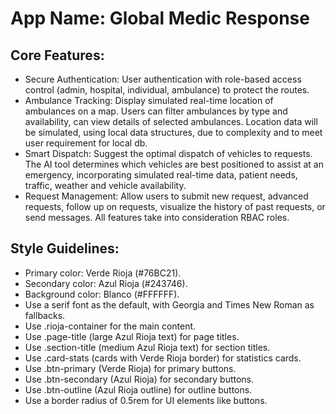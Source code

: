 # **App Name**: Global Medic Response

## Core Features:

- Secure Authentication: User authentication with role-based access control (admin, hospital, individual, ambulance) to protect the routes.
- Ambulance Tracking: Display simulated real-time location of ambulances on a map. Users can filter ambulances by type and availability, can view details of selected ambulances. Location data will be simulated, using local data structures, due to complexity and to meet user requirement for local db.
- Smart Dispatch: Suggest the optimal dispatch of vehicles to requests. The AI tool determines which vehicles are best positioned to assist at an emergency, incorporating simulated real-time data, patient needs, traffic, weather and vehicle availability.
- Request Management: Allow users to submit new request, advanced requests, follow up on requests, visualize the history of past requests, or send messages. All features take into consideration RBAC roles.

## Style Guidelines:

- Primary color: Verde Rioja (#76BC21).
- Secondary color: Azul Rioja (#243746).
- Background color: Blanco (#FFFFFF).
- Use a serif font as the default, with Georgia and Times New Roman as fallbacks.
- Use .rioja-container for the main content.
- Use .page-title (large Azul Rioja text) for page titles.
- Use .section-title (medium Azul Rioja text) for section titles.
- Use .card-stats (cards with Verde Rioja border) for statistics cards.
- Use .btn-primary (Verde Rioja) for primary buttons.
- Use .btn-secondary (Azul Rioja) for secondary buttons.
- Use .btn-outline (Azul Rioja outline) for outline buttons.
- Use a border radius of 0.5rem for UI elements like buttons.